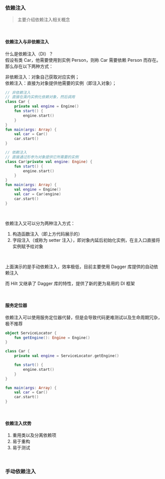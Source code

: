 ### 依赖注入

> 主要介绍依赖注入相关概念

<br>

#### 依赖注入与非依赖注入

什么是依赖注入（DI）？  
假设有类 Car，他需要使用到实例 Person，则称 Car 需要依赖 Person 而存在。那么存在以下两种方式：

非依赖注入：对象自己获取对应实例；  
依赖注入：直接为对象提供他需要的实例（即注入对象）；

```kotlin
// 非依赖注入
// 直接在类内实例化依赖对象，然后调用
class Car {
    private val engine = Engine()
    fun start() {
        engine.start()
    }
}
fun main(args: Array) {
    val car = Car()
    car.start()
}

// 依赖注入
// 直接通过形参为对象提供它所需要的实例
class Car(private val engine: Engine) {
    fun start() {
        engine.start()
    }
}
fun main(args: Array) {
    val engine = Engine()
    val car = Car(engine)
    car.start()
}
```

<br>

依赖注入又可以分为两种注入方式：

1. 构造函数注入（即上方代码展示的）
2. 字段注入（或称为 setter 注入），即对象内延后初始化实例，在主入口直接将实例赋予给对象

<br>

上面演示的是手动依赖注入，效率极低，目前主要使用 Dagger 库提供的自动依赖注入

而 Hilt 又继承了 Dagger 库的特性，提供了新的更为易用的 DI 框架

<br>

#### 服务定位器

依赖注入可以使用服务定位器代替，但是会导致代码更难测试以及生命周期冗杂，极不推荐

```kotlin
object ServiceLocator {
    fun getEngine(): Engine = Engine()
}

class Car {
    private val engine = ServiceLocator.getEngine()

    fun start() {
        engine.start()
    }
}

fun main(args: Array) {
    val car = Car()
    car.start()
}
```

<br>

#### 依赖注入优势

1. 重用类以及分离依赖项
2. 易于重构
3. 易于测试

<br>

### 手动依赖注入
